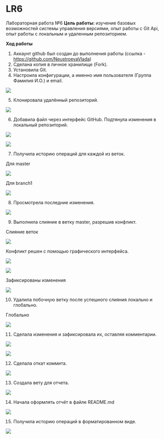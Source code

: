 # LR6
Лабораторная работа №6
**Цель работы:** изучение базовых возможностей системы управления версиями, опыт работы с Git Api, опыт работы с локальным и удаленным репозиторием.

**Ход работы**
1.  Аккаунт github был создан до выполнения работы (ссылка - https://github.com/NeustroevaVlada)
2.  Сделана копия в личное хранилище (Fork). 
3.  Установила Git.
4.  Настроила конфигурации, а именно имя пользователя (Группа Фамилия И.О.) и email.

![](/forLR6/start.jpg)

5.  Клонировала удалённый репозиторий.

![](/forLR6/clone.jpg)

6.  Добавила файл через интерфейс GitHub. Подтянула изменения в локальный репозиторий.

![](/forLR6/create.jpg)

![](/forLR6/pull.jpg)

7.  Получила историю операций для каждой из веток.

Для master

![](/forLR6/logmaster.jpg)

Для branch1

![](/forLR6/logbranch.jpg)

8.  Просмотрела последние изменения.

![](/forLR6/status.jpg)

9.  Выполнила слияние в ветку master, разрешив конфликт.

Слияние веток

![](/forLR6/mergeconflict.jpg)

Конфликт решен с помощью графического интерфейса.

![](/forLR6/VIM.jpg)

![](/forLR6/mergeok.jpg)

Зафиксированы изменения

![](/forLR6/fix.jpg)

10. Удалила побочную ветку после успешного слияния локально и глобально.

Глобально

![](/forLR6/del.jpg)

11. Сделала изменения и зафиксировала их, оставляя комментарии. 

![](/forLR6/edit1.jpg)

![](/forLR6/edit2.jpg)

12. Сделала откат коммита.

![](/forLR6/reset.jpg)

13. Создала вету для отчета.

![](/forLR6/new.jpg)

14. Начала оформлять отчёт в файле README.md

![](/forLR6/startreport.jpg)

15. Получила историю операций в форматированном виде.

![](/forLR6/fin.jpg)